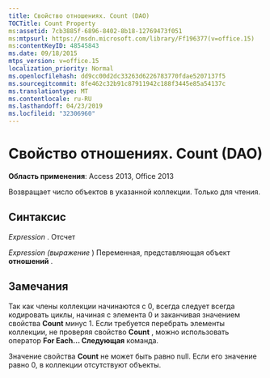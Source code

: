 ```yaml
---
title: Свойство отношениях. Count (DAO)
TOCTitle: Count Property
ms:assetid: 7cb3885f-6896-8402-8b18-12769473f051
ms:mtpsurl: https://msdn.microsoft.com/library/Ff196377(v=office.15)
ms:contentKeyID: 48545843
ms.date: 09/18/2015
mtps_version: v=office.15
localization_priority: Normal
ms.openlocfilehash: dd9cc00d2dc33263d6226783770fdae5207137f5
ms.sourcegitcommit: 8fe462c32b91c87911942c188f3445e85a54137c
ms.translationtype: MT
ms.contentlocale: ru-RU
ms.lasthandoff: 04/23/2019
ms.locfileid: "32306960"
---
```

# <a name="relationscount-property-dao"></a>Свойство отношениях. Count (DAO)


**Область применения**: Access 2013, Office 2013

Возвращает число объектов в указанной коллекции. Только для чтения.

## <a name="syntax"></a>Синтаксис

*Expression* . Отсчет

*Expression (выражение* ) Переменная, представляющая объект **отношений** .

## <a name="remarks"></a>Замечания

Так как члены коллекции начинаются с 0, всегда следует всегда кодировать циклы, начиная с элемента 0 и заканчивая значением свойства **Count** минус 1. Если требуется перебрать элементы коллекции, не проверяя свойство **Count** , можно использовать оператор **For Each... Следующая** команда.

Значение свойства **Count** не может быть равно null. Если его значение равно 0, в коллекции отсутствуют объекты.

